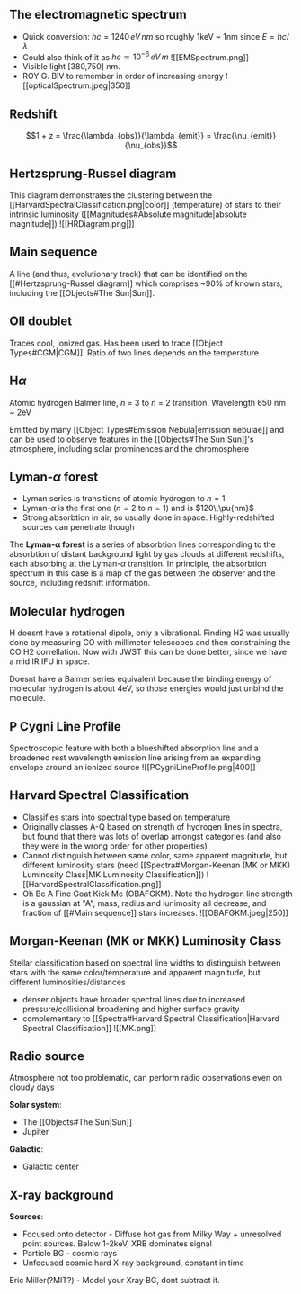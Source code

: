 
## The electromagnetic spectrum
- Quick conversion: $hc = 1240\,eV\,nm$ so roughly 1keV ~ 1nm since $E=hc/\lambda$
- Could also think of it as $hc \simeq 10^{-6}\,eV\,m$
 ![[EMSpectrum.png]]
 - Visible light [380,750] nm. 
 - ROY G. BIV to remember in order of increasing energy
![[opticalSpectrum.jpeg|350]]


## Redshift
$$1 + z = \frac{\lambda_{obs}}{\lambda_{emit}} = \frac{\nu_{emit}}{\nu_{obs}}$$

## Hertzsprung-Russel diagram
This diagram demonstrates the clustering between the [[HarvardSpectralClassification.png|color]] (temperature) of stars to their intrinsic luminosity ([[Magnitudes#Absolute magnitude|absolute magnitude]])
![[HRDiagram.png|]]


## Main sequence
A line (and thus, evolutionary track) that can be identified on the [[#Hertzsprung-Russel diagram]] which comprises ~90% of known stars, including the [[Objects#The Sun|Sun]]. 


## OII doublet
Traces cool, ionized gas. Has been used to trace [[Object Types#CGM|CGM]]. Ratio of two lines depends on the temperature


## H$\alpha$
Atomic hydrogen Balmer line, _n_ = 3 to _n_ = 2 transition. Wavelength 650 nm ~ 2eV

Emitted by many [[Object Types#Emission Nebula|emission nebulae]] and can be used to observe features in the [[Objects#The Sun|Sun]]'s atmosphere, including solar prominences and the chromosphere


## Lyman-$\alpha$ forest
- Lyman series is transitions of atomic hydrogen to $n=1$ 
- Lyman-$\alpha$ is the first one ($n=2$ to $n=1$) and is $120\,\pu{nm}$
- Strong absorbtion in air, so usually done in space. Highly-redshifted sources can penetrate though

The **Lyman-$\mathbf{\alpha}$ forest** is a series of absorbtion lines corresponding to the absorbtion of distant background light by gas clouds at different redshifts, each absorbing at the Lyman-$\alpha$ transition. In principle, the absorbtion spectrum in this case is a map of the gas between the observer and the source, including redshift information.


## Molecular hydrogen
H doesnt have a rotational dipole, only a vibrational. Finding H2 was usually done by measuring CO with millimeter telescopes and then constraining the CO H2 correllation. Now with JWST this can be done better, since we have a mid IR IFU in space.

Doesnt have a Balmer series equivalent because the binding energy of molecular hydrogen is about 4eV, so those energies would just unbind the molecule.


## P Cygni Line Profile
Spectroscopic feature with both a blueshifted absorption line and a broadened rest wavelength emission line arising from an expanding envelope around an ionized source
![[PCygniLineProfile.png|400]]


## Harvard Spectral Classification
- Classifies stars into spectral type based on temperature 
- Originally classes A-Q based on strength of hydrogen lines in spectra, but found that there was lots of overlap amongst categories (and also they were in the wrong order for other properties)
- Cannot distinguish between same color, same apparent magnitude, but different luminosity stars (need [[Spectra#Morgan-Keenan (MK or MKK) Luminosity Class|MK Luminosity Classification]])
![[HarvardSpectralClassification.png]]
- Oh Be A Fine Goat Kick Me (OBAFGKM). Note the hydrogen line strength is a gaussian at "A", mass, radius and lunimosity all decrease, and fraction of [[#Main sequence]] stars increases. 
 ![[OBAFGKM.jpeg|250]]


## Morgan-Keenan (MK or MKK) Luminosity Class
Stellar classification based on spectral line widths to distinguish between stars with the same color/temperature and apparent magnitude, but different luminosities/distances
- denser objects have broader spectral lines due to increased pressure/collisional broadening and higher surface gravity
- complementary to [[Spectra#Harvard Spectral Classification|Harvard Spectral Classification]]
![[MK.png]]


## Radio source
Atmosphere not too problematic, can perform radio observations even on cloudy days

**Solar system**:
- The [[Objects#The Sun|Sun]] 
- Jupiter 

**Galactic**:
- Galactic center


## X-ray background
**Sources**:
- Focused onto detector - Diffuse hot gas from Milky Way + unresolved point sources. Below 1-2keV, XRB dominates signal
- Particle BG - cosmic rays
- Unfocused cosmic hard X-ray background, constant in time

Eric Miller(?MIT?) - Model your Xray BG, dont subtract it.